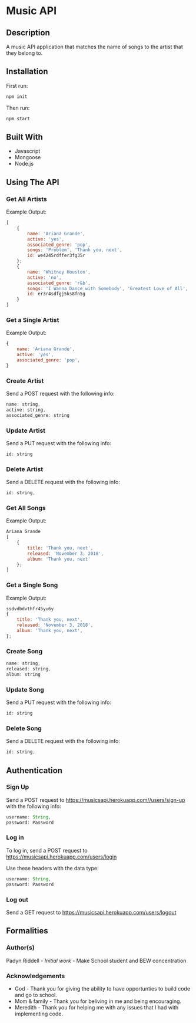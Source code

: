 # Music API

## Description

A music API application that matches the name of songs to the artist that they belong to.

## Installation

First run:
```js
npm init
```

Then run:
```js
npm start
```

## Built With

* Javascript
* Mongoose
* Node.js

## Using The API
### Get All Artists

Example Output:
```js
[
    {
        name: 'Ariana Grande',
        active: 'yes',
        associated_genre: 'pop',
        songs: 'Problem', 'Thank you, next',
        id: we4245rdffer3fg35r
    };
    {
        name: 'Whitney Houston',
        active: 'no',
        associated_genre: 'r&b',
        songs: 'I Wanna Dance with Somebody', 'Greatest Love of All',
        id: er3r4sdfgj5ks8fn5g
    }
]
```

### Get a Single Artist

Example Output:
```js
{
    name: 'Ariana Grande',
    active: 'yes',
    associated_genre: 'pop',
}
```

### Create Artist

Send a POST request with the following info:

```js
name: string,
active: string,
associated_genre: string
```

### Update Artist

Send a PUT request with the following info:

```js
id: string
```

### Delete Artist

Send a DELETE request with the following info:

```js
id: string,
```

### Get All Songs

Example Output:
```js
Ariana Grande
[
    {
        title: 'Thank you, next',
        released: 'November 3, 2018',
        album: 'Thank you, next'
    };
]
```

### Get a Single Song

Example Output:
```js
ssdvdbdvthfr45yu6y
{
    title: 'Thank you, next',
    released: 'November 3, 2018',
    album: 'Thank you, next',
};
```

### Create Song

```js
name: string,
released: string,
album: string
```

### Update Song

Send a PUT request with the following info:

```js
id: string
```

### Delete Song

Send a DELETE request with the following info:

```js
id: string,
```

## Authentication
### Sign Up

Send a POST request to https://musicsapi.herokuapp.com//users/sign-up with the following info:

```js
username: String,
password: Password
```

### Log in

To log in, send a POST request to https://musicsapi.herokuapp.com/users/login

Use these headers with the data type:

```js
username: String,
password: Password
```

### Log out

Send a GET request to https://musicsapi.herokuapp.com/users/logout

## Formalities
### Author(s)

Padyn Riddell - <i>Initial work</i> - Make School student and BEW concentration

### Acknowledgements

* God - Thank you for giving the ability to have opportunties to build code and go to school.
* Mom & family - Thank you for beliving in me and being encouraging.
* Meredith - Thank you for helping me with any issues that I had with implementing code.